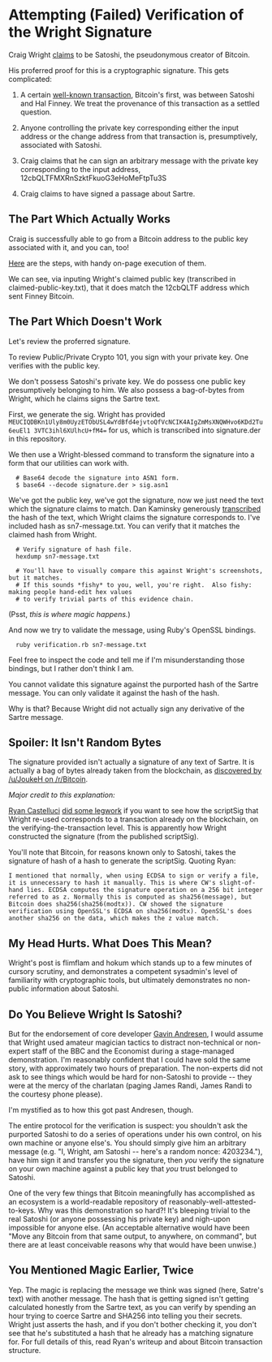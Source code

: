 # Attempting (Failed) Verification of the Wright Signature

Craig Wright [claims](http://www.drcraigwright.net/jean-paul-sartre-signing-significance/) to be Satoshi, the pseudonymous creator of Bitcoin.

His proferred proof for this is a cryptographic signature.  This gets complicated:

1)  A certain [well-known transaction](https://blockchain.info/tx/f4184fc596403b9d638783cf57adfe4c75c605f6356fbc91338530e9831e9e16), Bitcoin's first, was between Satoshi and Hal Finney.
We treat the provenance of this transaction as a settled question.

2)  Anyone controlling the private key corresponding either the input address or the change address from that transaction is, presumptively, associated with Satoshi.

3)  Craig claims that he can sign an arbitrary message with the private key corresponding to the input address, 12cbQLTFMXRnSzktFkuoG3eHoMeFtpTu3S

4)  Craig claims to have signed a passage about Sartre.

## The Part Which Actually Works

Craig is successfully able to go from a Bitcoin address to the public key associated with it, and you can, too!

[Here](http://gobittest.appspot.com/Address) are the steps, with handy on-page execution of them.

We can see, via inputing Wright's claimed public key (transcribed in claimed-public-key.txt), that it does match the 12cbQLTF address which sent Finney Bitcoin.

## The Part Which Doesn't Work

Let's review the proferred signature.

To review Public/Private Crypto 101, you sign with your private key.  One verifies with the public key.

We don't possess Satoshi's private key.  We do possess one public key presumptively belonging to him.  We also possess a bag-of-bytes from Wright, which he claims signs the Sartre text.

First, we generate the sig.  Wright has provided `MEUCIQDBKn1Uly8m0UyzETObUSL4wYdBfd4ejvtoQfVcNCIK4AIgZmMsXNQWHvo6KDd2Tu6euEl1
3VTC3ihl6XUlhcU+fM4=` for us, which is transcribed into signature.der in this repository.

We then use a Wright-blessed command to transform the signature into a form that our utilities can work with.

```
  # Base64 decode the signature into ASN1 form.
  $ base64 --decode signature.der > sig.asn1
```

We've got the public key, we've got the signature, now we just need the text which the signature claims to match.
Dan Kaminsky generously [transcribed](https://dankaminsky.com/2016/05/02/validating-satoshi-or-not/) the hash of the text, which Wright claims the signature corresponds to.  I've included hash as sn7-message.txt.  You can verify that it matches the claimed hash from Wright.

```
  # Verify signature of hash file.
  hexdump sn7-message.txt

  # You'll have to visually compare this against Wright's screenshots, but it matches.
  # If this sounds *fishy* to you, well, you're right.  Also fishy: making people hand-edit hex values
  # to verify trivial parts of this evidence chain.
```

(Psst, _this is where magic happens._)

And now we try to validate the message, using Ruby's OpenSSL bindings.

```
  ruby verification.rb sn7-message.txt
```

Feel free to inspect the code and tell me if I'm misunderstanding those bindings, but I rather don't think I am.

You cannot validate this signature against the purported hash of the Sartre message.  You can only validate it against the hash of the hash.

Why is that?  Because Wright did not actually sign any derivative of the Sartre message.

## Spoiler: It Isn't Random Bytes

The signature provided isn't actually a signature of any text of Sartre.  It is actually a bag of bytes already taken from the blockchain,
as [discovered by /u/JoukeH on /r/Bitcoin](https://www.reddit.com/r/Bitcoin/comments/4hf4xj/creator_of_bitcoin_reveals_identity/d2pf70v).

_Major credit to this explanation:_

[Ryan Castelluci](https://twitter.com/ryancdotorg/) [did some legwork](https://rya.nc/sartre.html) 
if you want to see how the scriptSig that Wright re-used corresponds to a transaction already on the blockchain, on the verifying-the-transaction level.
This is apparently how Wright constructed the signature (from the published scriptSig).

You'll note that Bitcoin, for reasons known only to Satoshi, takes the signature of hash of a hash to generate the scriptSig.  Quoting Ryan:

```
I mentioned that normally, when using ECDSA to sign or verify a file, it is unnecessary to hash it manually. This is where CW's slight-of-hand lies. ECDSA computes the signature operation on a 256 bit integer referred to as z. Normally this is computed as sha256(message), but Bitcoin does sha256(sha256(modtx)). CW showed the signature verification using OpenSSL's ECDSA on sha256(modtx). OpenSSL's does another sha256 on the data, which makes the z value match.
```


## My Head Hurts. What Does This Mean?

Wright's post is flimflam and hokum which stands up to a few minutes of cursory scrutiny, and demonstrates a competent sysadmin's level of familiarity
with cryptographic tools, but ultimately demonstrates no non-public information about Satoshi.

## Do You Believe Wright Is Satoshi?

But for the endorsement of core developer [Gavin Andresen](http://gavinandresen.ninja/satoshi), I would assume that Wright used amateur magician tactics to distract
non-technical or non-expert staff of the BBC and the Economist during a stage-managed demonstration.  I'm reasonably confident that
I could have sold the same story, with approximately two hours of preparation.  The non-experts did not ask to see things which would
be hard for non-Satoshi to provide -- they were at the mercy of the charlatan (paging James Randi, James Randi to the courtesy phone please).

I'm mystified as to how this got past Andresen, though.

The entire protocol for the verification is suspect: you shouldn't ask the purported Satoshi to do a series of operations under his own control,
on his own machine or anyone else's.  You should simply give him an arbitrary message (e.g. "I, Wright, am Satoshi -- here's a random nonce: 4203234."), have him sign it and transfer you the signature, then *you* verify the signature on your own machine against a public key that *you*
trust belonged to Satoshi.

One of the very few things that Bitcoin meaningfully has accomplished as an ecosystem is a world-readable repository of reasonably-well-attested-to-keys.  Why was this demonstration so hard?!  It's bleeping trivial to the real Satoshi (or anyone possessing his private key) and nigh-upon impossible for anyone else.  (An acceptable alternative would have been "Move any Bitcoin from that same output, to anywhere, on command", but there are at
least conceivable reasons why that would have been unwise.)

## You Mentioned Magic Earlier, Twice

Yep. The magic is replacing the message we think was signed (here, Satre's text) with another message.  The hash that is getting signed
isn't getting calculated honestly from the Sartre text, as you can verify by spending an hour trying to coerce Sartre and SHA256 into
telling you their secrets.  Wright just asserts the hash, and if you don't bother checking it, you don't see that he's substituted a hash
that he already has a matching signature for.  For full details of this, read Ryan's writeup and about Bitcoin transaction structure.
